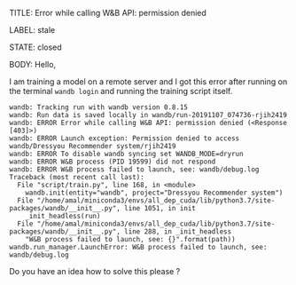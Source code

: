 TITLE:
Error while calling W&B API: permission denied

LABEL:
stale

STATE:
closed

BODY:
Hello, 

I am training a model on a remote server and I got this error after running on the terminal `wandb login` and running the training script itself. 

```
wandb: Tracking run with wandb version 0.8.15
wandb: Run data is saved locally in wandb/run-20191107_074736-rjih2419
wandb: ERROR Error while calling W&B API: permission denied (<Response [403]>)
wandb: ERROR Launch exception: Permission denied to access wandb/Dressyou Recommender system/rjih2419
wandb: ERROR To disable wandb syncing set WANDB_MODE=dryrun
wandb: ERROR W&B process (PID 19599) did not respond
wandb: ERROR W&B process failed to launch, see: wandb/debug.log
Traceback (most recent call last):
  File "script/train.py", line 168, in <module>
    wandb.init(entity="wandb", project="Dressyou Recommender system")
  File "/home/amal/miniconda3/envs/all_dep_cuda/lib/python3.7/site-packages/wandb/__init__.py", line 1051, in init
    _init_headless(run)
  File "/home/amal/miniconda3/envs/all_dep_cuda/lib/python3.7/site-packages/wandb/__init__.py", line 288, in _init_headless
    "W&B process failed to launch, see: {}".format(path))
wandb.run_manager.LaunchError: W&B process failed to launch, see: wandb/debug.log
```
Do you have an idea how to solve this please ?


